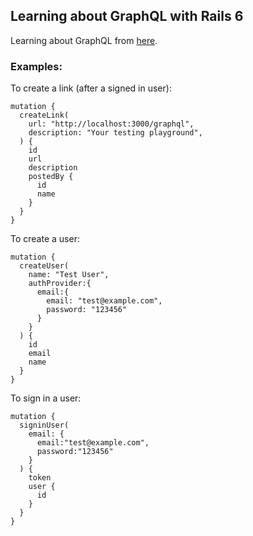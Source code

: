 ## Learning about GraphQL with Rails 6

Learning about GraphQL from [here](https://www.howtographql.com/graphql-ruby/1-getting-started/).

### Examples:

To create a link (after a signed in user):

```
mutation {
  createLink(
    url: "http://localhost:3000/graphql",
    description: "Your testing playground",
  ) {
    id
    url
    description
    postedBy {
      id
      name
    }
  }
}
```

To create a user:

```
mutation {
  createUser(
    name: "Test User",
    authProvider:{
      email:{
        email: "test@example.com",
        password: "123456"
      }
    }
  ) {
    id
    email
    name
  }
}
```

To sign in a user:

```
mutation {
  signinUser(
    email: {
      email:"test@example.com",
      password:"123456"
    }
  ) {
    token
    user {
      id
    }
  }
}
```
